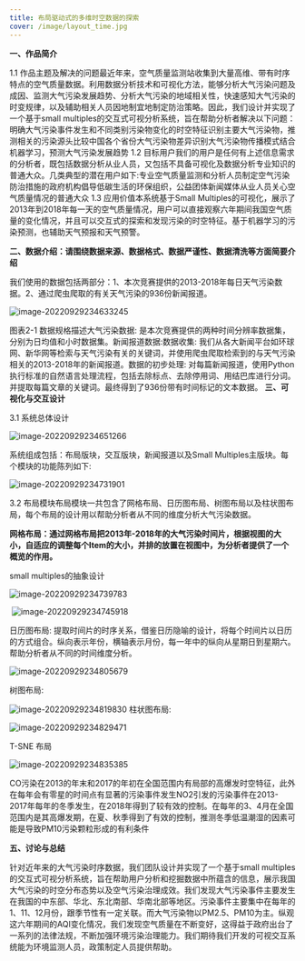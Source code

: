 ```yaml
---
title: 布局驱动式的多维时空数据的探索
cover: /image/layout_time.jpg
---
```


**一、作品简介**

1.1 作品主题及解决的问题最近年来，空气质量监测站收集到大量高维、带有时序特点的空气质量数据。利用数据分析技术和可视化方法，能够分析大气污染问题及成因、监测大气污染发展趋势、分析大气污染的地域相关性，快速感知大气污染的时变规律，以及辅助相关人员因地制宜地制定防治策略。因此，我们设计并实现了一个基于small multiples的交互式可视分析系统，旨在帮助分析者解决以下问题：明确大气污染事件发生和不同类别污染物变化的时空特征识别主要大气污染物，推测相关的污染源头比较中国各个省份大气污染物差异识别大气污染物传播模式结合机器学习，预测大气污染发展趋势 1.2 目标用户我们的用户是任何有上述信息需求的分析者，既包括数据分析从业人员，又包括不具备可视化及数据分析专业知识的普通大众。几类典型的潜在用户如下:专业空气质量监测和分析人员制定空气污染防治措施的政府机构倡导低碳生活的环保组织，公益团体新闻媒体从业人员关心空气质量情况的普通大众 1.3 应用价值本系统基于Small Multiples的可视化，展示了2013年到2018年每一天的空气质量情况，用户可以直接观察六年期间我国空气质量的变化情况，并且可以交互式的探索和发现污染的时空特征。基于机器学习的污染预测，也辅助天气预报和天气预警。

**二、数据介绍：请围绕数据来源、数据格式、数据严谨性、数据清洗等方面简要介绍**

我们使用的数据包括两部分：1、本次竞赛提供的2013-2018年每日天气污染数据。2、通过爬虫爬取的有关天气污染的936份新闻报道。

![image-20220929234633245](albums/image-20220929234633245.png)

 图表2-1 数据规格描述大气污染数据: 是本次竞赛提供的两种时间分辨率数据集，分别为日均值和小时数据集。新闻报道数据:数据收集: 我们从各大新闻平台如环球网、新华网等检索与天气污染有关的关键词，并使用爬虫爬取检索到的与天气污染相关的2013-2018年的新闻报道。数据的初步处理: 对每篇新闻报道，使用Python执行标准的自然语言处理流程，包括去除标点、去除停用词、用结巴库进行分词。并提取每篇文章的关键词。最终得到了936份带有时间标记的文本数据。
**三、可视化与交互设计**

3.1 系统总体设计

![image-20220929234651266](albums/image-20220929234651266.png)

系统组成包括：布局版块，交互版块，新闻报道以及Small Multiples主版块。每个模块的功能陈列如下:

![image-20220929234731901](albums/image-20220929234731901.png) 

3.2 布局模块布局模块一共包含了网格布局、日历图布局、树图布局以及柱状图布局，每个布局的设计用以帮助分析者从不同的维度分析大气污染数据。

**网格布局：通过网格布局把2013年-2018年的大气污染时间片，根据视图的大小，自适应的调整每个Item的大小，并排的放置在视图中，为分析者提供了一个概览的作用。**

small multiples的抽象设计

![image-20220929234739783](albums/image-20220929234739783.png)



​						![image-20220929234745918](albums/image-20220929234745918.png) 

日历图布局: 提取时间片的时序关系，借鉴日历隐喻的设计，将每个时间片以日历的方式组合。纵向表示年份，横轴表示月份，每一年中的纵向从星期日到星期六。帮助分析者从不同的时间维度分析。

![image-20220929234805679](albums/image-20220929234805679.png)

树图布局:

![image-20220929234819830](albums/image-20220929234819830.png) 柱状图布局: 

![image-20220929234829471](albums/image-20220929234829471.png)

T-SNE 布局

![image-20220929234835385](albums/image-20220929234835385.png) 

CO污染在2013的年末和2017的年初在全国范围内有局部的高爆发时空特征，此外在每年会有零星的时间点有显著的污染事件发生NO2引发的污染事件在2013-2017年每年的冬季发生，在2018年得到了较有效的控制。在每年的3、4月在全国范围内是其高爆发期，在夏、秋季得到了有效的控制，推测冬季低温潮湿的因素可能是导致PM10污染颗粒形成的有利条件

**五、讨论与总结**

针对近年来的大气污染时序数据，我们团队设计并实现了一个基于small multiples的交互式可视分析系统，旨在帮助用户分析和挖掘数据中所蕴含的信息，展示我国大气污染的时空分布态势以及空气污染治理成效。我们发现大气污染事件主要发生在我国的中东部、华北、东北南部、华南北部等地区。污染事件主要集中在每年的1、11、12月份，跟季节性有一定关联。而大气污染物以PM2.5、PM10为主。纵观这六年期间的AQI变化情况，我们发现空气质量在不断变好，这得益于政府出台了一系列的法律法规，不断加强环境污染治理能力。我们期待我们开发的可视交互系统能为环境监测人员，政策制定人员提供帮助。

